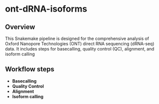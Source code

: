 # ont-dRNA-isoforms

## Overview 

This Snakemake pipeline is designed for the comprehensive analysis of Oxford Nanopore Technologies (ONT) direct RNA sequencing (dRNA-seq) data. It includes steps for basecalling, quality control (QC), alignment, and isoform calling

## Workflow steps

- **Basecalling**
- **Quality Control**
- **Alignment**
- **Isoform calling**



